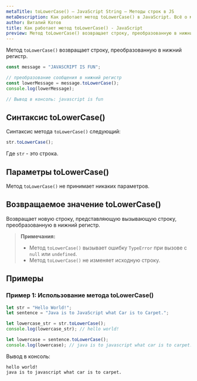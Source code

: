 ```yaml
---
metaTitle: toLowerCase() – JavaScript String – Методы строк в JS
metaDescription: Как работает метод toLowerCase() в JavaScript. Всё о методах работы со строками в JavaScript | База знаний PurpleSchool
author: Виталий Котов
title: Как работает метод toLowerCase() - JavaScript
preview: Метод toLowerCase() возвращает строку, преобразованную в нижний регистр...
---
```


Метод `toLowerCase()` возвращает строку, преобразованную в нижний регистр.

```javascript
const message = "JAVASCRIPT IS FUN";

// преобразование сообщения в нижний регистр
const lowerMessage = message.toLowerCase();
console.log(lowerMessage);

// Вывод в консоль: javascript is fun
```

## Синтаксис toLowerCase()

Синтаксис метода `toLowerCase()` следующий:

```javascript
str.toLowerCase();
```

Где `str` - это строка.

## Параметры toLowerCase()

Метод `toLowerCase()` не принимает никаких параметров.

## Возвращаемое значение toLowerCase()

Возвращает новую строку, представляющую вызывающую строку, преобразованную в нижний регистр.

> **Примечания:**
>
> - Метод `toLowerCase()` вызывает ошибку `TypeError` при вызове c `null` или `undefined`.
> - Метод `toLowerCase()` не изменяет исходную строку.

## Примеры

### Пример 1: Использование метода toLowerCase()

```javascript
let str = "Hello World!";
let sentence = "Java is to JavaScript what Car is to Carpet.";

let lowercase_str = str.toLowerCase();
console.log(lowercase_str); // hello world!

let lowercase = sentence.toLowerCase();
console.log(lowercase); // java is to javascript what car is to carpet.
```

Вывод в консоль:

```
hello world!
java is to javascript what car is to carpet.
```
